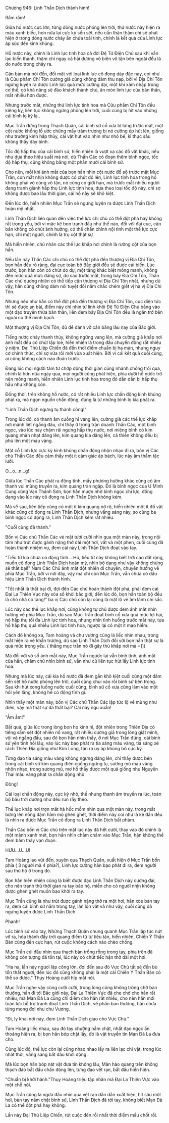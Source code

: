 




Chương 946: Linh Thần Dịch thành hình!


Rầm rầm!

Giữa hồ nước cực lớn, từng dòng nước phóng lên trời, thứ nước này hiện ra màu xanh biếc, hơn nữa lại cực kỳ sền sệt, nếu cẩn thận thậm chí sẽ phát hiện ở trong dòng nước chảy ẩn chứa toái tinh, chính là kết quả của Linh lực áp súc đến kinh khủng.

Hồ nước này, chính là Linh lực tinh hoa cả đời Đệ Tứ Điện Chủ sau khi vẫn lạc biến thành, thậm chí ngay cả hải dương vô biên vô tận bên ngoài đều là do nước trong chảy ra.

Căn bản mà nói đến, đối mặt với loại linh lực cô đọng dày đặc này, coi như là Cửu phẩm Chí Tôn cường giả cũng không dám thu nạp, bởi vì Địa Chí Tôn ngưng luyện ra được Linh lực quá mức cường đại, một khi xâm nhập trong cơ thể, có khả năng sẽ đảo khách thành chủ, ăn mòn linh lực của bản thân, mất nhiều hơn được.

Nhưng trước mắt, những thứ linh lực tinh hoa mà Cửu phẩm Chí Tôn đều kiêng kỵ, liên tục không ngừng phóng lên trời, cuối cùng bị hít vào những cái bình lọ kỳ lạ..

Mục Trần đứng trong Thạch Quân, cái bình sứ cổ xưa lơ lửng trước mặt, một cột nước khổng lồ ước chừng mấy trăm trượng bị nó cưỡng ép hút lên, giống như trường kình hấp thủy, cái vật hút vào nhìn như nhỏ bé, kì thực sâu không thấy đáy bình.

Tốc độ hấp thụ của cái bình sứ, hiển nhiên là vượt xa các đồ vật khác, nếu như dựa theo hiệu suất mà nói, dù Thần Các có đoạn thêm bình ngọc, tốc độ hấp thụ, cũng không bằng một phần mười cái bình sứ.

Cho nên, mỗi khi ánh mắt của bọn hắn nhìn cột nước đồ sộ trước mặt Mục Trần, con mắt nhịn không được có chút đỏ lên, Linh lực tinh hoa trong hồ không phải vô cùng vô tận, nó cũng có giới hạn, mà trước mắt nhiều người đang tranh giành hấp thụ Linh lực tinh hoa, dựa theo loại tốc độ này, chỉ sợ không được bao lâu thời gian, cái hồ này sẽ khô kiệt.

Đến lúc đó, hiển nhiên Mục Trần sẽ ngưng luyện ra được Linh Thần Dịch hoàn mỹ nhất.

Linh Thần Dịch liên quan đến việc thế lực chi chủ có thể đột phá hay không rất trọng yếu, bởi vì mặc kệ bọn tranh đấu như thế nào, đối với đại cục, căn bản không có chút ảnh hưởng, có thể chấn chỉnh nội tình một thế lực cực hạn, chỉ một người, chính là trụ cột thật sự

Mà hiển nhiên, chủ nhân các thế lực khắp nơi chính là rường cột của bọn hắn.

Nếu lần này Thần Các chi chủ có thể đột phá đến thượng vị Địa Chí Tôn, bọn hắn đều rõ ràng, đại cục toàn bộ Bắc giới đều sẽ được cải biến. Lúc trước, bọn hắn còn có chút do dự, một tầng khác biệt mỏng manh, không đến mức quá mức đáng sợ, dù sao trước mắt, trong bảy Địa Chí Tôn, Thần Các chủ dương nhiên có thể tiếp cận thượng vị Địa Chí Tôn nhất, nhưng dù vậy, hắn cũng không dám nói tuyệt đối nắm chắc chém giết vị hạ vị Địa Chí Tôn.

Nhưng nếu như hắn có thể đột phá đến thượng vị Địa Chí Tôn, cục diện tức thì sẽ được an bài, điểm này chỉ nhìn từ linh khôi Đệ Tứ Điện Chủ bằng vào một đạo truyền thừa bản thân, liền đem bảy Địa Chí Tôn đều là ngăn trở bên ngoài có thể minh bạch.

Một thượng vị Địa Chí Tôn, đủ để đánh vỡ cân bằng lâu nay của Bắc giới.

Tiếng nước chảy thanh thúy, không ngừng vang lên, mà cường giả khắp nơi ánh mắt đều có chút lập loè, hiển nhiên là trong đầu chuyển động rất nhiều ý niệm. Đại Thú Liệp Chiến đã đến thời điểm chuẩn bị hạ màn, nhưng nguy cơ chính thức, chỉ sợ vừa rồi mới vừa xuất hiện. Bởi vì cái kết quả cuối cùng, ai cũng không cách nào đoán trước.

Đang lúc mọi người tâm tư chớp động thời gian cũng nhanh chóng trôi qua, chính là hơn nửa ngày qua, mọi người cũng phát hiện, phía dưới hồ nước trở nên mỏng manh, hiển nhiên Linh lực tinh hoa trong đó dần dần bị hấp thụ hầu như không còn.

Đồng thời, trên không hồ nước, có rất nhiều Linh lực chấn động kinh khủng phát ra, mà ngọn nguồn chấn động, đúng là từ những bình lọ kia phát ra.

"Linh Thần Dịch ngưng tụ thành công!"

Trong lúc đó, có thanh âm cuồng hỉ vang lên, cường giả các thế lực khắp nơi mãnh liệt ngẩng đầu, chỉ thấy ở trong trận doanh Thần Các, một bình ngọc, vào lúc này chậm rãi ngưng hấp thụ nước, nơi miệng bình có kim quang nhàn nhạt dâng lên, kim quang kia dâng lên, cả thiên không đều bị phủ lên một màu vàng.

Một cỗ Linh lực cực kỳ kinh khủng chấn động nhộn nhạo đi ra, bốn vị Các chủ Thần Các đều cảm thấy một ít cảm giác áp bách, lúc này âm thầm tặc lưỡi.

O...o...n...g!

Giữa lúc Thần Các phát ra động tĩnh, mấy phương hướng khác cũng có âm thanh vui mừng truyền ra, kim quang tràn ngập. Đó là bình ngọc của U Minh Cung cùng Vạn Thánh Sơn, bọn hắn mượn nhờ bình ngọc chi lực, đồng dạng vào lúc này cô đọng ra Linh Thần Dịch không kém.

Mà về sau, liên tiếp cũng có một ít kim quang nở rộ, hiển nhiên một ít đồ vật khác cũng cô đọng ra Linh Thần Dịch, nhưng vầng sáng này, so cùng ba bình ngọc cô đọng ra, Linh Thần Dịch kém rất nhiều.

"Cuối cùng đã thành."

Bốn vị Các chủ Thần Các vẻ mặt tươi cười nhìn qua một màn này, trong nội tâm như trút được gánh nặng thở dài một hơi, vất vả một phen, cuối cùng đã hoàn thành nhiệm vụ, đem cái này Linh Thần Dịch đoạt vào tay.

"Tiểu tử kia chưa có động tĩnh... Hừ, tiểu tử này không biết trời cao đất rộng, muốn cô đọng Linh Thần Dịch hoàn mỹ, nhìn bộ dạng như vậy không chừng sẽ thất bại!" Nam Các Chủ ánh mắt đột nhiên di chuyển, chuyển hướng về phía Mục Trần, bởi vì nơi đây, vậy mà chỉ còn Mục Trần, vẫn chưa có dấu hiệu Linh Thần Dịch thành hình.

"Tốt nhất là thất bại đi, đợi đến Các chủ hoàn thành đột phá, phải đem cái Đại La Thiên Vực này xóa sổ khỏi bắc giới, đến lúc đó, bọn hắn toàn bộ đều là chó nhà có tang!" ba vị Các chủ còn lại cũng là mặt lộ vẻ âm lãnh chi sắc.

Lúc này các thế lực khắp nơi, cũng không tự chủ được đem ánh mắt nhìn hướng về phía Mục Trần, dù sao Mục Trần đoạt bình cổ xưa quá mức lợi hại, nó hấp thụ tối đa Linh lực tinh hoa, nhưng nhìn tình huống trước mắt này, tựa hồ hấp thụ quá nhiều Linh lực tinh hoa, ngược lại có một ít mạo hiểm.

Cách đó không xa, Tam hoàng và chư vương cũng là liếc nhìn nhau, trong mắt hiện ra vẻ khẩn trương, dù sao Linh Thần Dịch đối với bọn hắn thật sự là quá mức trọng yếu. ( thằng mục trần nó đi gây thù khắp nơi mà =]])

Mà đối với vô số ánh mắt này, Mục Trần ngược lại vẫn bình tĩnh, ánh mắt của hắn, chăm chú nhìn bình sứ, vẫn như cũ liên tục hút lấy Linh lực tinh hoa.

Nhưng mà lúc này, cái kia hồ nước đã đem gần khô kiệt cuối cùng một đám sền sệt hồ nước phóng lên trời, cuối cùng chui vào rồi bình sứ bên trong. Sau khi hút xong luồng nước cuối cùng, bình sứ cổ xưa cũng lâm vào một hồi yên lặng, không hề có động tĩnh gì.

Nhìn thấy một màn này, bốn vị Các chủ Thần Các lập tức lộ vẻ mừng như điên, vậy mà thật sự đã thất bại? Cái này ngu xuẩn!

"Ầm ầm!"

Bất quá, giữa lúc trong lòng bọn họ kinh hỉ, đột nhiên trong Thiên Địa có tiếng sấm sét đột nhiên nổ vang, rất nhiều cường giả trong lòng giật mình, vội vã ngẩng đầu, sau đó bọn hắn nhìn thấy, ở nơi Mục Trần đứng, cái bình sứ yên tĩnh hồi lâu, vào lúc này bạo phát ra tia sáng màu vàng, tia sáng xé rách Thiên Địa giống như Kim Long, tản ra uy áp khủng bố cực kỳ.

Từng đạo tia sáng màu vàng không ngừng dâng lên, chỉ thấy được bên trong cái bình sứ kim quang điên cuồng ngưng tụ, sương mù màu vàng nhộn nhạo, trong sương mù, mơ hồ thấy được một quả giống như Nguyên Thai màu vàng phát ra chấn động nhỏ.

Đông!

Cái loại chấn động này, cực kỳ nhỏ, thế nhưng thanh âm truyền ra lúc, toàn bộ bầu trời dường như đều run rẩy theo.

Thế lực khắp nơi trợn mắt há hốc mồm nhìn qua một màn này, trong mắt bừng lên nồng đậm hâm mộ ghen ghét, thời điểm này coi như là kẻ đần đều là nhìn ra được Mục Trần cô đọng ra Linh Thần Dịch bất phàm.

Thần Các bốn vị Các chủ trên mặt lúc này đã hết cười, thay vào đó chính là một mảnh xanh mét, bọn hắn nhìn chằm chằm vào Mục Trần, hận không thể đem bầm thây vạn đoạn.

HƯU...U...U!

Tam Hoàng lao vút đến, xuyên qua Thạch Quân, xuất hiện ở Mục Trần bốn phía ( 3 người mà 4 phía?), Linh lực cường hãn bạo phát đi ra, đem người sau thủ hộ ở trong đó.

Bọn hắn hiển nhiên cũng là biết được đạo Linh Thần Dịch này cường đại, cho nên tranh thủ thời gian ra tay bảo hộ, miễn cho có người nhịn không được ghen ghét muốn bạo khởi ra tay.

Mục Trần cũng là như trút được gánh nặng thở ra một hơi, hắn xòe bàn tay ra, đem cái bình sứ nắm trong tay, lăn lộn vất vả như vậy, cuối cùng đã ngưng luyện được Linh Thần Dịch.

Phanh!

Lúc bình sứ vào tay, Những Thạch Quân chung quanh Mục Trần lập tức nứt vỡ ra, hóa thành đầy trời quang điểm từ từ tiêu tán, hiển nhiên, Chiến Ý Thần Bàn cũng đến cực hạn, rút cuộc không cách nào chèo chống.

Mục Trần cúi đầu nhìn qua thạch bàn trống rỗng trong tay, phía trên đã không còn tượng đá tồn tại, lúc này có chút tiếc hận thở dài một hơi.

"Ha ha, lần này ngươi lập công lớn, đợi đến sau đó Vực Chủ tất sẽ đền bù tổn thất ngươi, đến lúc đó cũng không phải là một cái Chiến Ý Thần Bàn có thể so được." Thụy Hoàng cười híp mắt nói.

Mục Trần nghe vậy cũng cười cười, trong lòng cũng không trông chờ ban thưởng, hắn đi tới Bắc giới này, Đại La Thiên Vực đã che chở cho hắn rất nhiều, mà Mạn Đà La cũng chỉ điểm cho hắn rất nhiều, cho nên hắn mới toàn lực hỗ trợ tranh đoạt Linh Thần Dịch, về phần ban thưởng, hắn chưa từng mong đợi như chư Vương.

"Đi, ly khai nơi này, đem Linh Thần Dịch giao cho Vực Chủ."

Tam Hoàng liếc nhau, sau đó tay chưởng nắm chặt, nhất đạo ngọc ấn thoáng hiện ra, bị bọn hắn bóp chặt lấy, đó là vật truyền tin Mạn Đà La đưa cho.

Cùng lúc đó, thế lực còn lại cũng nhao nhao lấy ra liên lạc chi vật, trong lúc nhất thời, vầng sáng bắt đầu khởi động.

Mà lúc bọn hắn bóp nát vật đưa tin không lâu, Màn hào quang trên không thạch đảo bắt đầu chấn động lên, từng đạo vết rạn, bắt đầu hiển hiện.

"Chuẩn bị khởi hành."Thụy Hoàng triệu tập nhân mã Đại La Thiên Vực vào một chỗ nói.

Mục Trần cũng là ngửa đầu nhìn qua vết rạn dần dần xuất hiện, hít sâu một hơi, bàn tay nắm chặt bình sứ, Linh Thần Dịch đã tới tay, không biết Mạn Đà La có thể đột phá hay không.

Lần này Đại Thú Liệp Chiến, rút cuộc đến rồi nhất thời điểm mấu chốt rồi.




